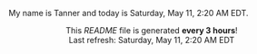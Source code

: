 My name is Tanner and today is Saturday, May 11, 2:20 AM EDT.

<p align="center">This <i>README</i> file is generated <b>every 3 hours</b>!</br>Last refresh: Saturday, May 11, 2:20 AM EDT<br /></p>
